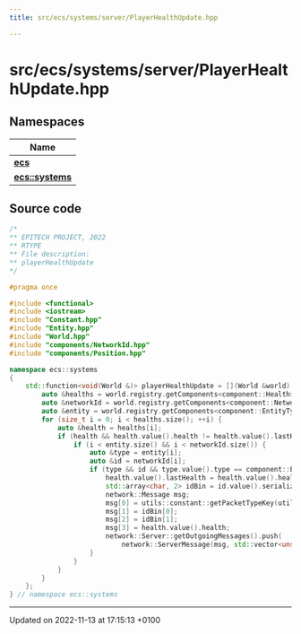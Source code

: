 ```yaml
---
title: src/ecs/systems/server/PlayerHealthUpdate.hpp

---
```


# src/ecs/systems/server/PlayerHealthUpdate.hpp



## Namespaces

| Name           |
| -------------- |
| **[ecs](Namespaces/namespaceecs.md)**  |
| **[ecs::systems](Namespaces/namespaceecs_1_1systems.md)**  |




## Source code

```cpp
/*
** EPITECH PROJECT, 2022
** RTYPE
** File description:
** playerHealthUpdate
*/

#pragma once

#include <functional>
#include <iostream>
#include "Constant.hpp"
#include "Entity.hpp"
#include "World.hpp"
#include "components/NetworkId.hpp"
#include "components/Position.hpp"

namespace ecs::systems
{
    std::function<void(World &)> playerHealthUpdate = [](World &world) {
        auto &healths = world.registry.getComponents<component::Health>();
        auto &networkId = world.registry.getComponents<component::NetworkId>();
        auto &entity = world.registry.getComponents<component::EntityType>();
        for (size_t i = 0; i < healths.size(); ++i) {
            auto &health = healths[i];
            if (health && health.value().health != health.value().lastHealth) {
                if (i < entity.size() && i < networkId.size()) {
                    auto &type = entity[i];
                    auto &id = networkId[i];
                    if (type && id && type.value().type == component::EntityType::Types::Player) {
                        health.value().lastHealth = health.value().health;
                        std::array<char, 2> idBin = id.value().serialize();
                        network::Message msg;
                        msg[0] = utils::constant::getPacketTypeKey(utils::constant::PacketType::HEALTH_UPDATE);
                        msg[1] = idBin[0];
                        msg[2] = idBin[1];
                        msg[3] = health.value().health;
                        network::Server::getOutgoingMessages().push(
                            network::ServerMessage(msg, std::vector<unsigned int>()));
                    }
                }
            }
        }
    };
} // namespace ecs::systems
```


-------------------------------

Updated on 2022-11-13 at 17:15:13 +0100
